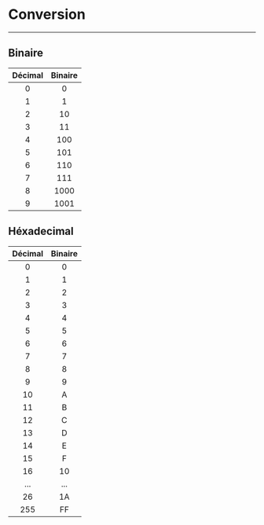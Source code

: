 # Conversion 
***

## Binaire 

| Décimal         |     Binaire     |   
| :-------------: |:-------------:  | 
|       0         |        0         |
|       1         |        1        | 
|       2         |        10        |  
|       3         |        11       | 
|       4         |        100       | 
|       5         |        101      | 
|       6         |        110      | 
|       7         |        111      | 
|       8         |        1000      | 
|       9         |        1001     | 


## Héxadecimal 


| Décimal         |     Binaire     |   
| :-------------: |:-------------:  | 
|       0         |        0         |
|       1         |        1        | 
|       2         |        2        |  
|       3         |        3       | 
|       4         |        4       | 
|       5         |        5      | 
|       6         |        6      | 
|       7         |        7      | 
|       8         |        8      | 
|       9         |        9     |
|       10         |        A     |
|       11         |        B     |
|       12         |        C     |
|       13         |        D     |
|       14         |        E     |
|       15         |        F     |
|       16         |        10     |
|       ...         |        ...     |
|       26         |        1A     |
|       255         |        FF     |



